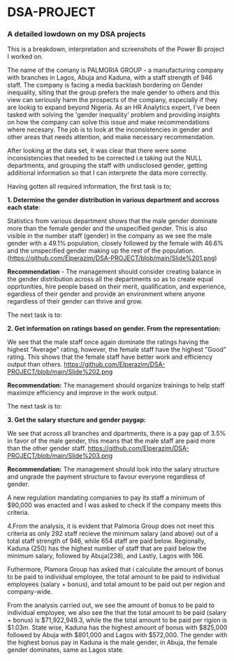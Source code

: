 # DSA-PROJECT
### A detailed lowdown on my DSA projects
This is a breakdown, interpretation and screenshots of the Power Bi project I worked on.

The name of the comany is PALMORIA GROUP - a manufacturing company with branches in Lagos, Abuja and Kaduna, with a staff strength of 946 staff. The company is facing a media backlash bordering on Gender inequality, siting that the group prefers the male gender to others and this view can seriously harm the prospects of the company, especially if they are lookig to expand beyond Nigeria. As an HR Analytics expert, I've been tasked with solving the 'gender inequality' problem and providing insights on how the company can solve this issue and make recommendations where necesary. The job is to look at the inconsistencies in gender and other areas that needs attention, and make necessary recommendation.

After looking at the data set, it was clear that there were some inconsistencies that needed to be corrected i.e taking out the NULL departments, and grouping the staff with undisclosed gender, getting additional information so that I can interprete the data more correctly.

Having gotten all required information, the first task is to;

**1. Determine the gender distribution in various department and accross each state**:

Statistics from various department shows that the male gender dominate more than the female gender and the unspecified gender. This is also visible in the number staff (gender) in the company as we see the male gender with a 49.1% population, closely followed by the female with 46.6% and the unspecified gender making up the rest of the population. (https://github.com/Elperazim/DSA-PROJECT/blob/main/Slide%201.png)

**Recommendation** - The management should consider creating balance in the gender distribution across all the departments so as to create equal opprtunities, hire people based on their merit, qualification, and experience, egardless of their gender and provide an environment where anyone regardless of their gender can thrive and grow.

The next task is to:

**2. Get information on ratings based on gender. From the representation:**

We see that the male staff once again dominate the ratings having the highest "Average" rating, however, the female staff have the highest "Good" rating. This shows that the female staff have better work and efficiency output than others. https://github.com/Elperazim/DSA-PROJECT/blob/main/Slide%202.png

**Recommendation:** The management should organize trainings to help staff maximize efficiency and improve in the work output.

The next task is to:

**3. Get the salary sturcture and gender paygap:**

We see that across all branches and dpartments, there is a pay gap of 3.5% in favor of the male gender, this means that the male staff are paid more than the other gender staff. https://github.com/Elperazim/DSA-PROJECT/blob/main/Slide%203.png

**Recommendation:** The management should look into the salary structure and ungrade the payment structure to favour everyone regardless of gender.

A new regulation mandating companies to pay its staff a minimum of $90,000 was enacted and I was asked to check if the company meets this criteria.

4.From the analysis, it is evident that Palmoria Group does not meet this criteria as only 292 staff recieve the minimum salary (and above) out of a total staff strength of 946, while 654 staff are paid below. Regionally, Kaduna (250) has the highest number of staff that are paid below the minimum salary, followed by Abuja(238), and Lastly, Lagos with 166. 

Futhermore, Plamora Group has asked that i calculate the amount of bonus to be paid to individual employee, the total amount to be paid to individual employees (salary + bonus), and total amount to be paid out per region and company-wide.

From the analysis carried out, we see the amount of bonus to be paid to individual employee, we also see the that the total amount to be paid (salary + bonus) is $71,922,949.3, while the the total amount to be paid per rigion is $1.03m. State wise, Kaduna has the highest amount of bonus with $825,000 followed by Abuja with $801,000 and Lagos with $572,000.
The gender with the highest bonus pay in Kaduna is the male gender, in Abuja, the female gender dominates, same as Lagos state.

